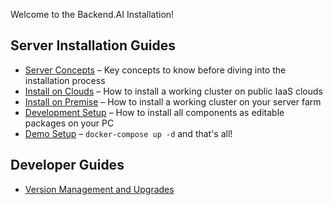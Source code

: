 
Welcome to the Backend.AI Installation!

## Server Installation Guides

* [Server Concepts](install/server-concepts.md) – Key concepts to know before diving into the installation process
* [Install on Clouds](install/install-on-clouds.md) – How to install a working cluster on public IaaS clouds
* [Install on Premise](install-on-premise) – How to install a working cluster on your server farm
* [Development Setup](install/development-setup.md) – How to install all components as editable packages on your PC
* [Demo Setup](install/demo-setup.md) – `docker-compose up -d` and that's all!

## Developer Guides

* [Version Management and Upgrades](install/version-management-and-upgrades.md)